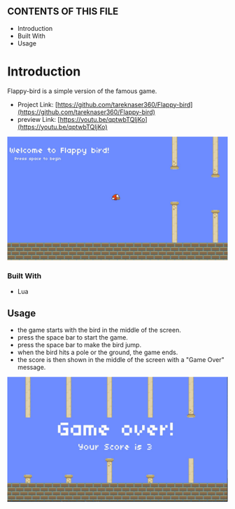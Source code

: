 ## CONTENTS OF THIS FILE

 * Introduction
 * Built With
 * Usage


# Introduction

Flappy-bird is a simple version of the famous game. 
- Project Link: [https://github.com/tareknaser360/Flappy-bird](https://github.com/tareknaser360/Flappy-bird)
- preview Link: [https://youtu.be/qptwbTQIjKo](https://youtu.be/qptwbTQIjKo)

![Preview image](/graphics/preview1.jpg)

### Built With

* Lua



## Usage
- the game starts with the bird in the middle of the screen.
- press the space bar to start the game.
- press the space bar to make the bird jump.
- when the bird hits a pole or the ground, the game ends.
- the score is then shown in the middle of the screen with a "Game Over" message.

![Preview2 image](/graphics/preview2.jpg)


